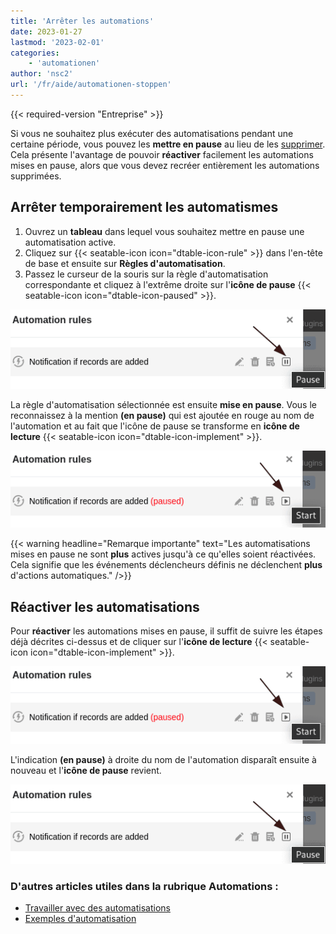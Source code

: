 ```yaml
---
title: 'Arrêter les automations'
date: 2023-01-27
lastmod: '2023-02-01'
categories:
    - 'automationen'
author: 'nsc2'
url: '/fr/aide/automationen-stoppen'
---
```


{{< required-version "Entreprise" >}}

Si vous ne souhaitez plus exécuter des automatisations pendant une certaine période, vous pouvez les **mettre en pause** au lieu de les [supprimer](https://seatable.io/fr/docs/arbeiten-mit-automationen/automationen-loeschen/). Cela présente l'avantage de pouvoir **réactiver** facilement les automations mises en pause, alors que vous devez recréer entièrement les automations supprimées.

## Arrêter temporairement les automatismes

1. Ouvrez un **tableau** dans lequel vous souhaitez mettre en pause une automatisation active.
2. Cliquez sur {{< seatable-icon icon="dtable-icon-rule" >}} dans l'en-tête de base et ensuite sur **Règles d'automatisation**.
3. Passez le curseur de la souris sur la règle d'automatisation correspondante et cliquez à l'extrême droite sur l'**icône de pause** {{< seatable-icon icon="dtable-icon-paused" >}}.

![Mettre les automatisations en pause](images/pause-an-automation-1.png)

La règle d'automatisation sélectionnée est ensuite **mise en pause**. Vous le reconnaissez à la mention **(en pause)** qui est ajoutée en rouge au nom de l'automation et au fait que l'icône de pause se transforme en **icône de lecture** {{< seatable-icon icon="dtable-icon-implement" >}}.

![Réactiver une automatisation mise en pause](images/reactivate-paused-automations.png)

{{< warning  headline="Remarque importante"  text="Les automatisations mises en pause ne sont **plus** actives jusqu'à ce qu'elles soient réactivées. Cela signifie que les événements déclencheurs définis ne déclenchent **plus** d'actions automatiques." />}}

## Réactiver les automatisations

Pour **réactiver** les automations mises en pause, il suffit de suivre les étapes déjà décrites ci-dessus et de cliquer sur l'**icône de lecture** {{< seatable-icon icon="dtable-icon-implement" >}}.

![Réactiver une automatisation mise en pause](images/reactivate-paused-automations.png)

L'indication **(en pause)** à droite du nom de l'automation disparaît ensuite à nouveau et l'**icône de pause** revient.

![Mettre les automatisations en pause](images/pause-an-automation-1.png)

### D'autres articles utiles dans la rubrique Automations :

- [Travailler avec des automatisations](https://seatable.io/fr/docs-category/arbeiten-mit-automationen/)
- [Exemples d'automatisation](https://seatable.io/fr/docs-category/beispiele-fuer-automationen/)
